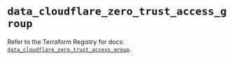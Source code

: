 # `data_cloudflare_zero_trust_access_group`

Refer to the Terraform Registry for docs: [`data_cloudflare_zero_trust_access_group`](https://registry.terraform.io/providers/cloudflare/cloudflare/5.10.0/docs/data-sources/zero_trust_access_group).
